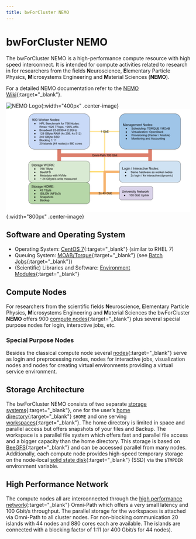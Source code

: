 ```yaml
---
title: bwForCluster NEMO
---
```


# bwForCluster NEMO

The bwForCluster NEMO is a high-performance compute resource with high speed interconnect.
It is intended for compute activities related to research in for researchers from the fields
**N**euroscience, **E**lementary Particle Physics, **M**icrosystems Engineering and **M**aterial Sciences (**NEMO**). 

For a detailed NEMO documentation refer to the
[NEMO Wiki](https://wiki.bwhpc.de/e/Category:BwForCluster_NEMO){:target="_blank"}.

![NEMO Logo](/img/nemo-logo-mod.png "NEMO Logo"){:width="400px" .center-image}
![NEMO Cluster](/img/nemo-cluster.png "NEMO Cluster"){:width="800px" .center-image}


## Software and Operating System

- Operating System: [CentOS 7](https://en.wikipedia.org/wiki/CentOS){:target="_blank"} (similar to RHEL 7)
- Queuing System: [MOAB/Torque](http://docs.adaptivecomputing.com){:target="_blank"} (see
[Batch Jobs](https://wiki.bwhpc.de/e/Batch_Jobs){:target="_blank"})
- (Scientific) Libraries and Software: [Environment Modules](https://wiki.bwhpc.de/e/Environment_Modules){:target="_blank"}


## Compute Nodes


For researchers from the scientific fields
**N**euroscience, **E**lementary Particle Physics, **M**icrosystems Engineering and **M**aterial Sciences
the bwForCluster **NEMO** offers 900
[compute nodes](https://wiki.bwhpc.de/e/BwForCluster_NEMO_Hardware_and_Architecture#Compute_and_Special_Purpose_Nodes){:target="_blank"}
plus several special purpose nodes for login, interactive jobs, etc.


### Special Purpose Nodes

Besides the classical compute node several
[nodes](https://wiki.bwhpc.de/e/BwForCluster_NEMO_Hardware_and_Architecture#Compute_and_Special_Purpose_Nodes){:target="_blank"}
serve as login and preprocessing nodes, nodes for interactive jobs, visualization nodes
and nodes for creating virtual environments providing a virtual service environment.


## Storage Architecture

The bwForCluster NEMO consists of two separate
[storage systems](https://wiki.bwhpc.de/e/BwForCluster_NEMO_Hardware_and_Architecture#Storage_Architecture){:target="_blank"},
one for the user’s
[home directory](https://wiki.bwhpc.de/e/BwForCluster_NEMO_Hardware_and_Architecture#.24HOME){:target="_blank"}
`$HOME` and one serving
[workspaces](https://wiki.bwhpc.de/e/BwForCluster_NEMO_Hardware_and_Architecture#Workspaces){:target="_blank"}.
The home directory is limited in space and parallel access but offers
snapshots of your files and Backup. The workspace is a parallel file
system which offers fast and parallel file access and a bigger capacity
than the home directory. This storage is based on
[BeeGFS](http://www.beegfs.com){:target="_blank"}
and can be accessed parallel from many nodes. Additionally, each compute
node provides high-speed temporary storage on the node-local
[solid state disk](https://wiki.bwhpc.de/e/BwForCluster_NEMO_Hardware_and_Architecture#Local_Disk_Space){:target="_blank"}
(SSD) via the `$TMPDIR` environment variable.


## High Performance Network

The compute nodes all are interconnected through the
[high performance network](https://wiki.bwhpc.de/e/BwForCluster_NEMO_Hardware_and_Architecture#High_Performance_Network){:target="_blank"}
Omni-Path which offers a very small latency and
100 Gbit/s throughput. The parallel storage for the workspaces is
attached via Omni-Path to all cluster nodes. For non-blocking
communication 20 islands with 44 nodes and 880 cores each are available.
The islands are connected with a blocking factor of 1:11 (or 400 Gbit/s
for 44 nodes).